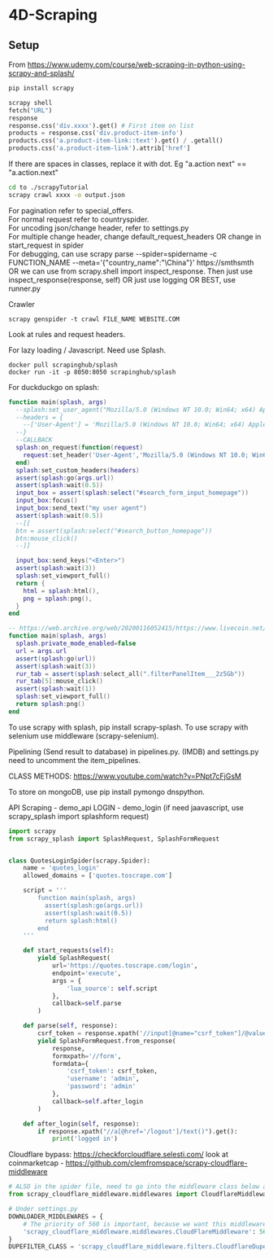 # 4D-Scraping

## Setup

From https://www.udemy.com/course/web-scraping-in-python-using-scrapy-and-splash/

```py
pip install scrapy
```

```py
scrapy shell
fetch("URL")
response
response.css('div.xxxx').get() # First item on list
products = response.css('div.product-item-info')
products.css('a.product-item-link::text').get() / .getall()
products.css('a.product-item-link').attrib['href']
```

If there are spaces in classes, replace it with dot. Eg "a.action next" == "a.action.next"

```bash
cd to ./scrapyTutorial
scrapy crawl xxxx -o output.json
```

For pagination refer to special_offers.  
For normal request refer to countryspider.  
For uncoding json/change header, refer to settings.py  
For multiple change header, change default_request_headers OR change in start_request in spider  
For debugging, can use scrapy parse --spider=spidername -c FUNCTION_NAME --meta='{\"country_name\":"\China\"}' https://smthsmth OR we can use from scrapy.shell import inspect_response. Then just use inspect_response(response, self) OR just use logging OR BEST, use runner.py

Crawler

```
scrapy genspider -t crawl FILE_NAME WEBSITE.COM
```

Look at rules and request headers.

For lazy loading / Javascript. Need use Splash.

```
docker pull scrapinghub/splash
docker run -it -p 8050:8050 scrapinghub/splash
```

For duckduckgo on splash:

```lua
function main(splash, args)
  --splash:set_user_agent("Mozilla/5.0 (Windows NT 10.0; Win64; x64) AppleWebKit/537.36 (KHTML, like Gecko) Chrome/96.0.4664.45 Safari/537.36")
  --headers = {
    --['User-Agent'] = 'Mozilla/5.0 (Windows NT 10.0; Win64; x64) AppleWebKit/537.36 (KHTML, like Gecko) Chrome/96.0.4664.45 Safari/537.36'
  --}
  --CALLBACK
  splash:on_request(function(request)
  	request:set_header('User-Agent','Mozilla/5.0 (Windows NT 10.0; Win64; x64) AppleWebKit/537.36 (KHTML, like Gecko) Chrome/96.0.4664.45 Safari/537.36')
  end)
  splash:set_custom_headers(headers)
  assert(splash:go(args.url))
  assert(splash:wait(0.5))
  input_box = assert(splash:select("#search_form_input_homepage"))
  input_box:focus()
  input_box:send_text("my user agent")
  assert(splash:wait(0.5))
  --[[
  btn = assert(splash:select("#search_button_homepage"))
  btn:mouse_click()
  --]]

  input_box:send_keys("<Enter>")
  assert(splash:wait(3))
  splash:set_viewport_full()
  return {
    html = splash:html(),
    png = splash:png(),
  }
end

-- https://web.archive.org/web/20200116052415/https://www.livecoin.net/en/
function main(splash, args)
  splash.private_mode_enabled=false
  url = args.url
  assert(splash:go(url))
  assert(splash:wait(3))
  rur_tab = assert(splash:select_all(".filterPanelItem___2z5Gb"))
  rur_tab[5]:mouse_click()
  assert(splash:wait(1))
  splash:set_viewport_full()
  return splash:png()
end
```

To use scrapy with splash, pip install scrapy-splash. To use scrapy with selenium use middleware (scrapy-selenium).

Pipelining (Send result to database)
in pipelines.py. (IMDB) and settings.py need to uncomment the item_pipelines.

CLASS METHODS: https://www.youtube.com/watch?v=PNpt7cFjGsM

To store on mongoDB, use pip install pymongo dnspython.

API Scraping - demo_api
LOGIN - demo_login (if need jaavascript, use scrapy_splash import splashform request)

```py
import scrapy
from scrapy_splash import SplashRequest, SplashFormRequest


class QuotesLoginSpider(scrapy.Spider):
    name = 'quotes_login'
    allowed_domains = ['quotes.toscrape.com']

    script = '''
        function main(splash, args)
          assert(splash:go(args.url))
          assert(splash:wait(0.5))
          return splash:html()
        end
    '''

    def start_requests(self):
        yield SplashRequest(
            url='https://quotes.toscrape.com/login',
            endpoint='execute',
            args = {
                'lua_source': self.script
            },
            callback=self.parse
        )

    def parse(self, response):
        csrf_token = response.xpath('//input[@name="csrf_token"]/@value').get()
        yield SplashFormRequest.from_response(
            response,
            formxpath='//form',
            formdata={
                'csrf_token': csrf_token,
                'username': 'admin',
                'password': 'admin'
            },
            callback=self.after_login
        )

    def after_login(self, response):
        if response.xpath("//a[@href='/logout']/text()").get():
            print('logged in')
```

Cloudflare bypass: https://checkforcloudflare.selesti.com/
look at coinmarketcap - https://github.com/clemfromspace/scrapy-cloudflare-middleware
```py
# ALSO in the spider file, need to go into the middleware class below and change status accordingly
from scrapy_cloudflare_middleware.middlewares import CloudflareMiddleware

# Under settings.py
DOWNLOADER_MIDDLEWARES = {
    # The priority of 560 is important, because we want this middleware to kick in just before the scrapy built-in `RetryMiddleware`.
    'scrapy_cloudflare_middleware.middlewares.CloudFlareMiddleware': 560
}
DUPEFILTER_CLASS = 'scrapy_cloudflare_middleware.filters.CloudflareDupeFilter'
```
